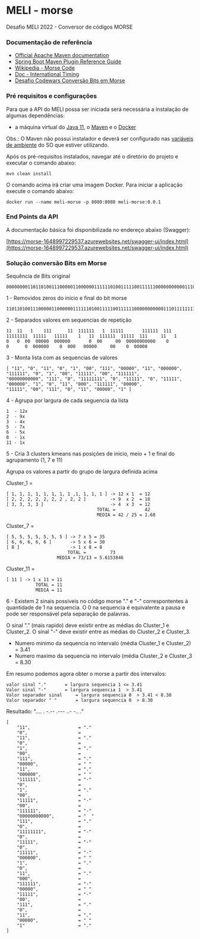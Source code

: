 # MELI - morse
Desafio MELI 2022 - Conversor de códigos MORSE

### Documentação de referência

* [Official Apache Maven documentation](https://maven.apache.org/guides/index.html)
* [Spring Boot Maven Plugin Reference Guide](https://docs.spring.io/spring-boot/docs/2.2.1.RELEASE/maven-plugin/)
* [Wikipedia - Morse Code](https://en.wikipedia.org/wiki/Morse_code)
* [Doc - International Timing](https://morsecode.world/international/timing.html)
* [Desafio Codewars Conversão Bits em Morse](https://www.codewars.com/kata/decode-the-morse-code-for-real/)

### Pré requisitos e configurações

Para que a API do MELI possa ser iniciada será necessária a instalação de algumas dependências:

- a máquina virtual do [Java 11](https://www.oracle.com/technetwork/java/javase/downloads/jdk11-downloads-5066655.html), o [Maven](https://maven.apache.org/download.cgi) e o [Docker](https://www.docker.com/get-started/)

Obs.: O Maven não possui instalador e deverá ser configurado nas [variáveis de ambiente](https://www.baeldung.com/install-maven-on-windows-linux-mac) do SO que estiver utilizando.

Após os pré-requisitos instalados, navegar até o diretório do projeto e executar o comando abaixo:

	mvn clean install

O comando acima irá criar uma imagem Docker. Para iniciar a aplicação execute o comando abaixo:

	docker run --name meli-morse -p 8080:8080 meli-morse:0.0.1


### End Points da API

A documentação básica foi disponibilizada no endereço abaixo (Swagger):

[https://morse-1648997229537.azurewebsites.net/swagger-ui/index.html](https://morse-1648997229537.azurewebsites.net/swagger-ui/index.html)

### Solução conversão Bits em Morse 

Sequência de Bits original

    0000000011011010011100000110000001111110100111110011111100000000000111011111111011111011111000000101100011111100000111110011101100000100000

1 - Removidos zeros do inicio e final do bit morse		
    
    110110100111000001100000011111101001111100111111000000000001110111111110111110111110000001011000111111000001111100111011000001

2 - Separados valores em sequencias de repetição

    11  11   1    111      11  111111   1  11111       111111  111  11111111  11111   11111    1   11  111111  11111  111     11   1
    0   0  00  00000  000000       0  00     00  00000000000    0         0      0  000000    0  000   00000     00    0  00000

3 - Monta lista com as sequencias de valores		

    [ "11", "0", "11", "0", "1", "00", "111", "00000", "11", "000000", "111111", "0", "1", "00", "11111", "00", "111111",
    "00000000000", "111", "0", "11111111", "0", "11111", "0", "11111", "000000", "1", "0", "11", "000", "111111", "00000",
    "11111", "00", "111", "0", "11", "00000", "1" ]

4 - Agrupa por largura de cada seguencia da lista

    1  - 12x
    2  - 9x
    3  - 4x
    5  - 7x
    6  - 5x
    8  - 1x
    11 - 1x

5 - Cria 3 clusters kmeans nas posições de inicio, meio + 1 e final do agrupamento (1, 7 e 11)
    
Agrupa os valores a partir do grupo de largura definida acima

Cluster_1 = 
    
    [ 1, 1, 1, 1, 1, 1, 1, 1 ,1, 1, 1, 1 ] -> 12 x 1  = 12
    [ 2, 2, 2, 2, 2, 2, 2 , 2, 2 ]         -> 9  x 2  = 18
    [ 3, 3, 3, 3 ]                         -> 4  x 3  = 12
                                      TOTAL =           42
                                      MEDIA = 42 / 25 = 1.68

Cluster_7 = 
    
    [ 5, 5, 5, 5, 5, 5, 5 ] -> 7 x 5 = 35
	[ 6, 6, 6, 6, 6 ]       -> 5 x 6 = 30
	[ 8 ] 					-> 1 x 8 = 8
				           TOTAL =         73
					   MEDIA = 73/13 = 5.6153846    
	
Cluster_11 = 

    [ 11 ] -> 1 x 11 = 11
	           TOTAL = 11
               MEDIA = 11


6 - Existem 2 sinais possiveis no código morse "." e "-" correspontentes à quantidade de 1 na sequencia.
O 0 na sequencia é equivalente a pausa e pode ser responsável pela separação de palavras.

O sinal "." (mais rapido) deve existir entre as médias do Cluster_1 e Cluster_2.
O sinal "-" deve existir entre as médias do Cluster_2 e Cluster_3.
	
- Numero minimo da sequencia no intervalo (média Cluster_1 e Cluster_2) =  3.41
- Numero maximo da sequencia no intervalo (média Cluster_2 e Cluster_3  =  8.30

Em resumo podemos agora obter o morse a partir dos intervalos:	

    valor sinal "." 	  = largura sequencia 1 <= 3.41
    Valor sinal "-" 	  = largura sequencia 1  > 3.41	
    Valor separador sinal     = largura sequencia 0  > 3.41 < 8.30 
    Valor separador " "       = largura sequencia 0  > 8.30 

Resultado: ".... . -.--  .--- ..- -.. ."

    [  
        "11",                  = "."
        "0",                   =
        "11",                  = "."
        "0",                   =
        "1",                   = "."
        "00",                  =
        "111",                 = "."
        "00000",               = " "
        "11",                  = "."
        "000000",              = " "
        "111111",              = "-"
        "0",                   =
        "1",                   = "."
        "00",                  =
        "11111",               = "-"
        "00",                  =
        "111111",              = "-"
        "00000000000",         = "  "
        "111",                 = "."
        "0",                   =
        "11111111",            = "-"
        "0",                   =
        "11111",               = "-"
        "0",                   =
        "11111",               = "-"
        "000000",              = " "
        "1",                   = "."
        "0",                   =
        "11",                  = "."
        "000",                 =
        "111111",              = "-"
        "00000",               = " "
        "11111",               = "-"
        "00",                  =
        "111",                 = "."
        "0",                   =
        "11",                  = "."
        "00000",               = " "
        "1"                    = "."
    ]
